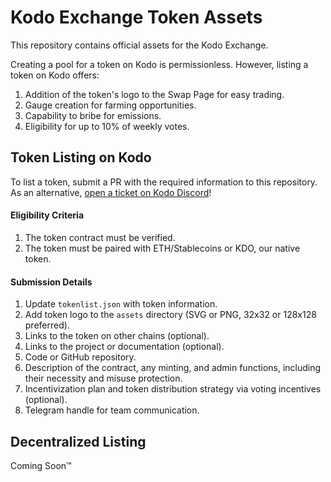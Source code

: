 # Kodo Exchange Token Assets

This repository contains official assets for the Kodo Exchange.

Creating a pool for a token on Kodo is permissionless. However, listing a token on Kodo offers:

1. Addition of the token's logo to the Swap Page for easy trading.
2. Gauge creation for farming opportunities.
3. Capability to bribe for emissions.
4. Eligibility for up to 10% of weekly votes.

## Token Listing on Kodo

To list a token, submit a PR with the required information to this repository. As an alternative, [open a ticket on Kodo Discord](https://discord.com/invite/p99hk4actg)!

#### Eligibility Criteria

1. The token contract must be verified.
2. The token must be paired with ETH/Stablecoins or KDO, our native token.

#### Submission Details

1. Update `tokenlist.json` with token information.
2. Add token logo to the `assets` directory (SVG or PNG, 32x32 or 128x128 preferred).
3. Links to the token on other chains (optional).
4. Links to the project or documentation (optional).
5. Code or GitHub repository.
6. Description of the contract, any minting, and admin functions, including their necessity and misuse protection.
7. Incentivization plan and token distribution strategy via voting incentives (optional).
8. Telegram handle for team communication.

## Decentralized Listing

Coming Soon™
